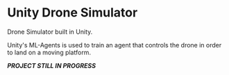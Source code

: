 # Unity Drone Simulator
Drone Simulator built in Unity.

Unity's ML-Agents is used to train an agent that controls the drone in order to land on a moving platform.

***PROJECT STILL IN PROGRESS***
